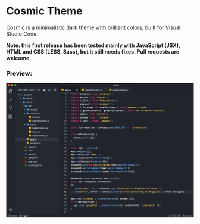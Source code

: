 # Cosmic Theme
Cosmic is a minimalistic dark theme with brilliant colors, built for Visual Studio Code.

**Note: this first release has been tested mainly with JavaScript (JSX), HTML and CSS (LESS, Sass), but it still needs fixes. Pull requests are welcome.**

### Preview:
![Screenshot](ss.png)
